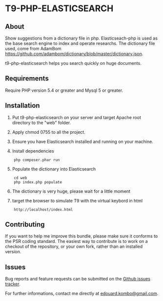 T9-PHP-ELASTICSEARCH
====================

About
-----

Show suggestions from a dictionary file in php.
Elasticseach-php is used as the base search engine to index and operate researchs.
The dictionary file used, come from AdamBom https://github.com/adambom/dictionary/blob/master/dictionary.json.

t9-php-elasticsearch helps you search quickly on huge documents.


Requirements
------------

Require PHP version 5.4 or greater and Mysql 5 or greater.


Installation
------------

1. Put t9-php-elasticsearch on your server and target Apache root directory to the "web" folder.

2. Apply chmod 0755 to all the project.

3. Ensure you have Elasticsearch installed and running on your machine. 

4. Install dependencies
```
    php composer.phar run
```

5. Populate the dictionary into Elasticsearch
```
    cd web
    php index.php populate
```

6. The dictionary is very huge, please wait for a little moment

7. target the browser to simulate T9 with the virtual keybord in html
```
    http://localhost/index.html
```

Contributing
-------------

If you want to help me improve this bundle, please make sure it conforms to the PSR coding standard. The easiest way to contribute is to work on a checkout of the repository, or your own fork, rather than an installed version.



Issues
------

Bug reports and feature requests can be submitted on the [Github issues tracker](https://github.com/edouardkombo/t9-php-elasticsearch/issues).

For further informations, contact me directly at edouard.kombo@gmail.com.
